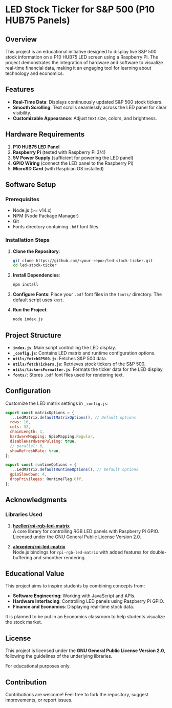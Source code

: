 # LED Stock Ticker for S&P 500 (P10 HUB75 Panels)

## Overview

This project is an educational initiative designed to display live S&P 500 stock information on a P10 HUB75 LED screen using a Raspberry Pi. The project demonstrates the integration of hardware and software to visualize real-time financial data, making it an engaging tool for learning about technology and economics.

## Features

- **Real-Time Data**: Displays continuously updated S&P 500 stock tickers.
- **Smooth Scrolling**: Text scrolls seamlessly across the LED panel for clear visibility.
- **Customizable Appearance**: Adjust text size, colors, and brightness.

## Hardware Requirements

1. **P10 HUB75 LED Panel**
2. **Raspberry Pi** (tested with Raspberry Pi 3/4)
3. **5V Power Supply** (sufficient for powering the LED panel)
4. **GPIO Wiring** (connect the LED panel to the Raspberry Pi)
5. **MicroSD Card** (with Raspbian OS installed)

## Software Setup

### Prerequisites

- Node.js (>= v14.x)
- NPM (Node Package Manager)
- Git
- Fonts directory containing `.bdf` font files.

### Installation Steps

1. **Clone the Repository**:

   ```bash
   git clone https://github.com/<your-repo>/led-stock-ticker.git
   cd led-stock-ticker
   ```

2. **Install Dependencies**:

   ```bash
   npm install
   ```

3. **Configure Fonts**:
   Place your `.bdf` font files in the `fonts/` directory. The default script uses `knxt`.

4. **Run the Project**:
   ```bash
   node index.js
   ```

## Project Structure

- **`index.js`**: Main script controlling the LED display.
- **`_config.js`**: Contains LED matrix and runtime configuration options.
- **`utils/fetchSP500.js`**: Fetches S&P 500 data.
- **`utils/fetchTickers.js`**: Retrieves stock tickers of the S&P 500.
- **`utils/tickersFormatter.js`**: Formats the ticker data for the LED display.
- **`fonts/`**: Stores `.bdf` font files used for rendering text.

## Configuration

Customize the LED matrix settings in `_config.js`:

```javascript
export const matrixOptions = {
  ...LedMatrix.defaultMatrixOptions(), // Default options
  rows: 16,
  cols: 32,
  chainLength: 1,
  hardwareMapping: GpioMapping.Regular,
  disableHardwarePulsing: true,
  // parallel: 0,
  showRefreshRate: true,
};

export const runtimeOptions = {
  ...LedMatrix.defaultRuntimeOptions(), // Default options
  gpioSlowdown: 4,
  dropPrivileges: RuntimeFlag.Off,
};
```

## Acknowledgments

### Libraries Used

1. **[hzeller/rpi-rgb-led-matrix](https://github.com/hzeller/rpi-rgb-led-matrix)**  
   A core library for controlling RGB LED panels with Raspberry Pi GPIO. Licensed under the GNU General Public License Version 2.0.

2. **[alexeden/rpi-led-matrix](https://github.com/alexeden/rpi-led-matrix)**  
   Node.js bindings for `rpi-rgb-led-matrix` with added features for double-buffering and smoother rendering.

## Educational Value

This project aims to inspire students by combining concepts from:

- **Software Engineering**: Working with JavaScript and APIs.
- **Hardware Interfacing**: Controlling LED panels using Raspberry Pi GPIO.
- **Finance and Economics**: Displaying real-time stock data.

It is planned to be put in an Economics classroom to help students visualize the stock market.

## License

This project is licensed under the **GNU General Public License Version 2.0**, following the guidelines of the underlying libraries.

For educational purposes only.

## Contribution

Contributions are welcome! Feel free to fork the repository, suggest improvements, or report issues.
